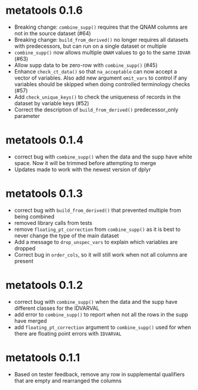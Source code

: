# metatools 0.1.6
* Breaking change: `combine_supp()` requires that the QNAM columns are not in the source dataset (#64)
* Breaking change: `build_from_derived()` no longer requires all datasets with predecessors, but can run on a single dataset or multiple 
* `combine_supp()` now allows multiple `QNAM` values to go to the same `IDVAR` (#63)
* Allow supp data to be zero-row with `combine_supp()` (#45)
* Enhance `check_ct_data()` so that `na_acceptable` can now accept a vector of variables. Also add new argument `omit_vars` to control if any variables should be skipped when doing controlled terminology checks (#57)
* Add `check_unique_keys()` to check the uniqueness of records in the dataset by variable keys (#52)
* Correct the description of `build_from_derived()` predecessor_only parameter

# metatools 0.1.4
* correct bug with `combine_supp()` when the data and the supp have white space. Now it will be trimmed before attempting to merge  
* Updates made to work with the newest version of dplyr 

# metatools 0.1.3
* correct bug with `build_from_derived()` that prevented multiple from being combined 
* removed library calls from tests 
* remove `floating_pt_correction` from `combine_supp()` as it is best to never change the type of the main dataset 
* Add a message to `drop_unspec_vars` to explain which variables are dropped 
* Correct bug in `order_cols`, so it will still work when not all columns are present 

# metatools 0.1.2
* correct bug with `combine_supp()` when the data and the supp have different classes for the IDVARVAL
* add error to `combine_supp()` to report when not all the rows in the supp have merged
* add `floating_pt_correction` argument to `combine_supp()` used for when there are floating point errors with `IDVARVAL`

# metatools 0.1.1
* Based on tester feedback, remove any row in supplemental qualifiers that are empty and rearranged the columns
